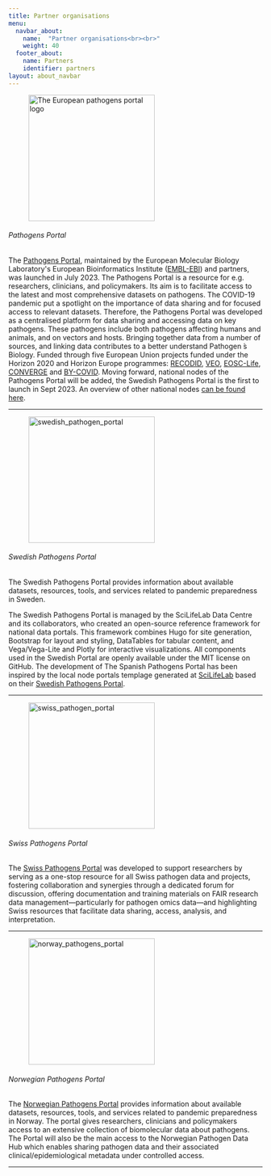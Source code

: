 ```yaml
---
title: Partner organisations
menu:
  navbar_about:
    name:  "Partner organisations<br><br>"
    weight: 40
  footer_about:
    name: Partners
    identifier: partners
layout: about_navbar
---
```


<div class="row">
  <div class="row mt-4">
  <div class="col-12 col-md-4 col-lg-3 d-none d-md-block">
    <figure class="figure">
      <img width="250" alt="The European pathogens portal logo" src="/img/eml_pathogens_logo.svg">
    </figure>
  </div>
  <div class="col-12 col-md-8 col-lg-9">
  <h6>Pathogens Portal</h6>
    <p>The <a href="https://www.pathogensportal.org/" target="_blank">Pathogens Portal</a>, maintained by the European Molecular Biology Laboratory's European Bioinformatics Institute (<a href="https://www.ebi.ac.uk/" target="_blank">EMBL-EBI</a>) and partners, was launched in July 2023. The Pathogens Portal is a resource for e.g. researchers, clinicians, and policymakers. Its aim is  to facilitate access to the latest and most comprehensive datasets on pathogens. The COVID-19 pandemic put a  spotlight on the importance of data sharing and for focused access to relevant datasets. Therefore, the Pathogens Portal was developed as a centralised platform for  data sharing and accessing data on key pathogens. These pathogens include both pathogens affecting humans and animals, and on vectors and hosts. Bringing together data from a number of sources, and linking data contributes to a better understand Pathogen ́s Biology. Funded through five European Union projects funded under the Horizon 2020 and Horizon Europe programmes: <a href="https://recodid.eu/" target="_blank">RECODID</a>, <a href="https://www.veo-europe.eu/" target="_blank">VEO</a>, <a href="https://www.eosc-life.eu/" target="_blank">EOSC-Life</a>, <a href="https://elixir-europe.org/about-us/how-funded/eu-projects/converge" target="_blank">CONVERGE</a> and <a href="https://by-covid.org/" target="_blank">BY-COVID</a>. Moving forward, national nodes of the Pathogens Portal will be added, the Swedish Pathogens Portal is the first to launch in Sept 2023. An overview of other national nodes <a href="/other_national_portals/">can be found here</a>.</p>
  </div>
</div>
<hr class="faded" />
<div class="row mt-4">
  <div class="col-12 col-md-4 col-lg-3 d-none d-md-block">
    <figure class="figure">
      <img width="250" alt="swedish_pathogen_portal" src="/img/swe_pathogens_logo.png">
    </figure>
  </div>
  <div class="col-12 col-md-8 col-lg-9">
    <h6>Swedish Pathogens Portal</h6>
    <p>The Swedish Pathogens Portal provides information about available datasets, resources, tools, and services related to pandemic preparedness in Sweden.</p>
    <p>The Swedish Pathogens Portal is managed by the SciLifeLab Data Centre and its collaborators, who created an open-source reference framework for national data portals. This framework combines Hugo for site generation, Bootstrap for layout and styling, DataTables for tabular content, and Vega/Vega-Lite and Plotly for interactive visualizations. All components used in the Swedish Portal are openly available under the MIT license on GitHub. The development of The Spanish Pathogens Portal has been inspired by the local node portals templage generated at <a href="https://scilifelab.se/data/" target="_blank">SciLifeLab</a> based on their <a href="https://www.pathogens.se/" target="_blank">Swedish Pathogens Portal</a>.</p>
  </div>
</div>
<hr class="faded" />
<div class="row mt-4">
  <div class="col-12 col-md-4 col-lg-3 d-none d-md-block">
    <figure class="figure">
      <img width="250" alt="swiss_pathogen_portal" src="/img/ch_pathogens_portal.png">
    </figure>
  </div>
  <div class="col-12 col-md-8 col-lg-9">
    <h6>Swiss Pathogens Portal</h6>
    <p>The <a href="https://pathogensportal.ch/" target="_blank">Swiss Pathogens Portal</a> was developed to support researchers by serving as a one-stop resource for all Swiss pathogen data and projects, fostering collaboration and synergies through a dedicated forum for discussion, offering documentation and training materials on FAIR research data management—particularly for pathogen omics data—and highlighting Swiss resources that facilitate data sharing, access, analysis, and interpretation.</p>
  </div>
</div>
<hr class="faded" />
<div class="row mt-4">
  <div class="col-12 col-md-4 col-lg-3 d-none d-md-block">
    <figure class="figure">
      <img width="250" alt="norway_pathogens_portal" src="/img/pathogens_portal_norway_logo_light.png">
    </figure>
  </div>
  <div class="col-12 col-md-8 col-lg-9">
    <h6>Norwegian Pathogens Portal</h6>
    <p>The <a href="https://www.pathogens.no/" target="_blank">Norwegian Pathogens Portal</a> provides information about available datasets, resources, tools, and services related to pandemic preparedness in Norway. The portal gives researchers, clinicians and policymakers access to an extensive collection of biomolecular data about pathogens. The Portal will also be the main access to the Norwegian Pathogen Data Hub which enables sharing pathogen data and their associated clinical/epidemiological metadata under controlled access.</p>
  </div>
</div>
<hr class="faded" />